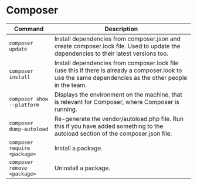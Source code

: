 # Composer
| Command | Description |
| ------- | ----------- |
| `composer update`  | Install dependencies from composer.json and create composer.lock file. Used to update the dependencies to their latest versions too. |
| `composer install` | Install dependencies from composer.lock file (use this if there is already a composer.look to use the same dependencies as the other people in the team. |
| `composer show --platform` | Displays the environment on the machine, that is relevant for Composer, where Composer is running. |
| `composer dump-autoload` | Re-generate the vendor/autoload.php file. Run this if you have added something to the autoload section of the composer.json file. |
| `composer require <package>` | Install a package. |
| `composer remove <package>` | Uninstall a package. |




